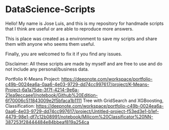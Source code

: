 # DataScience-Scripts
Hello! 
My name is Jose Luis, and this is my repository for handmade scripts that I think are useful or are able to reproduce more answers.

This is place was created as a environment to save my scripts and share them with anyone who seems them useful.

Finally, you are welcomed to fix it if you find any issues.

Disclaimer: All these scripts are made by myself and are free to use and do not include any personal/business data.

Portfolio 
K-Means Project: https://deepnote.com/workspace/portfolio-c49b-0024ea6a-0aa6-4e03-9729-dd74cc997617/project/K-Means-Project-6a1a75de-3f7f-4214-9e6a-21ea9eccaee1/notebook/Github%20Edition-6f70006c511843009e2f5bfaca1b1111
Tree with GridSearch and XGBoosting, Classification: https://deepnote.com/workspace/portfolio-c49b-0024ea6a-0aa6-4e03-9729-dd74cc997617/project/Untitled-project-f53ed3e1-b1ef-4479-98e1-df7c12b08991/notebook/Milicom%20Classificator%20NN-387253f28444484e84bbeaf819a254ca
